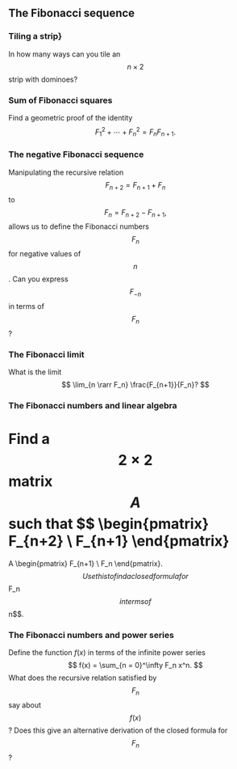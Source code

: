 ## The Fibonacci sequence

### Tiling a strip}

In how many ways can you tile an $$n \times 2$$ strip with dominoes?


### Sum of Fibonacci squares

Find a geometric proof of the identity
$$
F_1^2 + \cdots + F_n^2 = F_n F_{n+1}.
$$


### The negative Fibonacci sequence

Manipulating the recursive relation
$$
F_{n+2} = F_{n+1} + F_n
$$
to
$$
F_n = F_{n+2} - F_{n+1},
$$
allows us to define the Fibonacci numbers $$F_n$$ for negative values of $$n$$. Can you express $$F_{-n}$$ in terms of $$F_n$$?


### The Fibonacci limit

What is the limit
$$
\lim_{n \rarr F_n} \frac{F_{n+1}}{F_n}?
$$


### The Fibonacci numbers and linear algebra

Find a $$2 \times 2$$ matrix $$A$$ such that
$$
\begin{pmatrix}
  F_{n+2} \\
  F_{n+1}
\end{pmatrix}
=
A
\begin{pmatrix}
  F_{n+1} \\
  F_n
\end{pmatrix}.
$$
Use this to find a closed formula for $$F_n$$ in terms of $$n$$.


### The Fibonacci numbers and power series

Define the function $f(x)$ in terms of the infinite power series
$$
f(x) = \sum_{n = 0}^\infty F_n x^n.
$$
What does the recursive relation satisfied by $$F_n$$ say about $$f(x)$$? Does this give an alternative derivation of the closed formula for $$F_n$$?

